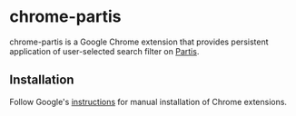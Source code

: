 # chrome-partis

chrome-partis is a Google Chrome extension that provides persistent application of user-selected search filter on [Partis](https://partis.si).

## Installation

Follow Google's [instructions](https://developer.chrome.com/apps/external_extensions) for manual installation of Chrome extensions.
